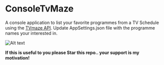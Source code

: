 # ConsoleTvMaze
A console application to list your favorite programmes from a TV Schedule using the [TVmaze API](https://www.tvmaze.com/api). Update AppSettings.json file with the programme names your interested in.

![Alt text](https://i.postimg.cc/nc9RP8jS/Untitled.png "Sample Output")

**If this is useful to you please **Star** this repo.. your support is my motivation!**
